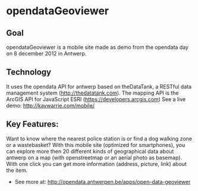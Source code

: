 opendataGeoviewer
=================

Goal
-----
opendataGeoviewer is a mobile site made as demo from the opendata day on 8 december 2012 in Antwerp. 

Technology
----------
It uses the opendata API for antwerp based on theDataTank, a RESTful data management system (http://thedatatank.com).
The mapping API is the ArcGIS API for JavaScript ESRI (https://developers.arcgis.com)
See a live demo: http://kaywarrie.com/mobile/ 


Key Features:
------------
Want to know where the nearest police station is or find a dog walking zone or a wastebasket?
With this mobile site (optimized for smartphones), you can explore more then 20 different kinds of geographical data about antwerp on a map (with  openstreetmap or an aerial photo as basemap).
With one click you can get more information (address, picture, link) about the item.
- See more at: http://opendata.antwerpen.be/apps/open-data-geoviewer 
